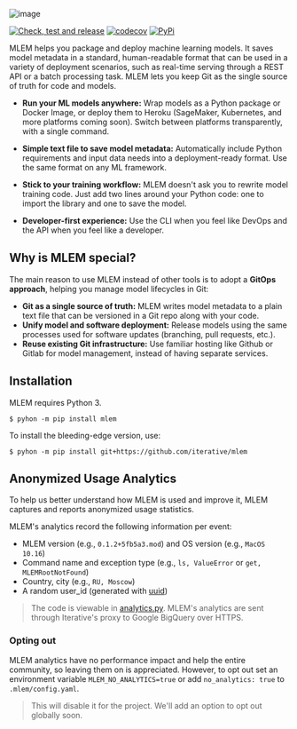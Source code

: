 ![image](https://user-images.githubusercontent.com/6797716/165590476-994d4d93-8e98-4afb-b5f8-6f42b9d56efc.png)


[![Check, test and release](https://github.com/iterative/mlem/actions/workflows/check-test-release.yml/badge.svg)](https://github.com/iterative/mlem/actions/workflows/check-test-release.yml)
[![codecov](https://codecov.io/gh/iterative/mlem/branch/main/graph/badge.svg?token=WHU4OAB6O2)](https://codecov.io/gh/iterative/mlem)
[![PyPi](https://img.shields.io/pypi/v/mlem.svg?label=pip&logo=PyPI&logoColor=white)](https://pypi.org/project/mlem)

MLEM helps you package and deploy machine learning models.
It saves model metadata in a standard, human-readable format that can be used in a variety of deployment scenarios, such as real-time serving through a REST API or a batch processing task.
MLEM lets you keep Git as the single source of truth for code and models.

- **Run your ML models anywhere:**
  Wrap models as a Python package or Docker Image, or deploy them to Heroku (SageMaker, Kubernetes, and more platforms coming soon).
  Switch between platforms transparently, with a single command.

- **Simple text file to save model metadata:**
  Automatically include Python requirements and input data needs into a deployment-ready format.
  Use the same format on any ML framework.

- **Stick to your training workflow:**
  MLEM doesn't ask you to rewrite model training code.
  Just add two lines around your Python code: one to import the library and one to save the model.

- **Developer-first experience:**
  Use the CLI when you feel like DevOps and the API when you feel like a developer.

## Why is MLEM special?

The main reason to use MLEM instead of other tools is to adopt a **GitOps approach**, helping you manage model lifecycles in Git:

- **Git as a single source of truth:** MLEM writes model metadata to a plain text file that can be versioned in a Git repo along with your code.
- **Unify model and software deployment:** Release models using the same processes used for software updates (branching, pull requests, etc.).
- **Reuse existing Git infrastructure:** Use familiar hosting like Github or Gitlab for model management, instead of having separate services.

## Installation

MLEM requires Python 3.

```console
$ pyhon -m pip install mlem
```

To install the bleeding-edge version, use:

```console
$ pyhon -m pip install git+https://github.com/iterative/mlem
```

## Anonymized Usage Analytics

To help us better understand how MLEM is used and improve it, MLEM captures and reports anonymized usage statistics.

MLEM's analytics record the following information per event:

- MLEM version (e.g., `0.1.2+5fb5a3.mod`) and OS version (e.g., `MacOS 10.16`)
- Command name and exception type (e.g., `ls, ValueError` or `get, MLEMRootNotFound`)
- Country, city (e.g., `RU, Moscow`)
- A random user_id (generated with [uuid](https://docs.python.org/3/library/uuid.html))

> The code is viewable in [analytics.py](https://github.com/iterative/mlem/mlem/analytics.py).
> MLEM's analytics are sent through Iterative's proxy to Google BigQuery over HTTPS.

### Opting out

MLEM analytics have no performance impact and help the entire community, so leaving them on is appreciated.
However, to opt out set an environment variable `MLEM_NO_ANALYTICS=true` or add `no_analytics: true` to `.mlem/config.yaml`.

> This will disable it for the project.
> We'll add an option to opt out globally soon.
